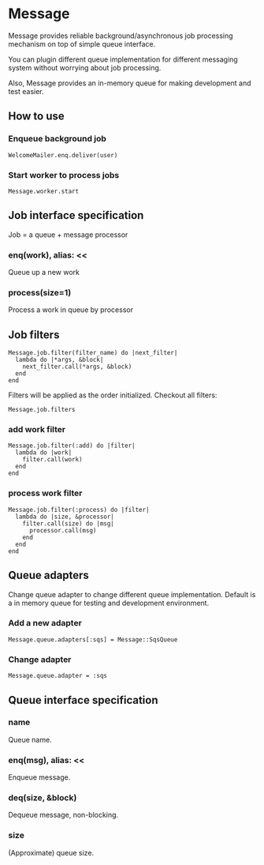 # Message

Message provides reliable background/asynchronous job processing mechanism on top of simple queue interface.

You can plugin different queue implementation for different messaging system without worrying about job processing.

Also, Message provides an in-memory queue for making development and test easier.

## How to use

### Enqueue background job

    WelcomeMailer.enq.deliver(user)

### Start worker to process jobs

    Message.worker.start

## Job interface specification

Job = a queue + message processor

### enq(work), alias: <<

Queue up a new work

### process(size=1)

Process a work in queue by processor

## Job filters

    Message.job.filter(filter_name) do |next_filter|
      lambda do |*args, &block|
        next_filter.call(*args, &block)
      end
    end

Filters will be applied as the order initialized.
Checkout all filters:

    Message.job.filters

### add work filter

    Message.job.filter(:add) do |filter|
      lambda do |work|
        filter.call(work)
      end
    end

### process work filter


    Message.job.filter(:process) do |filter|
      lambda do |size, &processor|
        filter.call(size) do |msg|
          processor.call(msg)
        end
      end
    end

## Queue adapters

Change queue adapter to change different queue implementation. Default is a in memory queue for testing and development environment.

### Add a new adapter

    Message.queue.adapters[:sqs] = Message::SqsQueue

### Change adapter

    Message.queue.adapter = :sqs

## Queue interface specification

### name

Queue name.

### enq(msg), alias: <<

Enqueue message.

### deq(size, &block)

Dequeue message, non-blocking.

### size

(Approximate) queue size.


